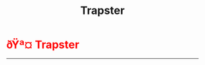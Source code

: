 ﻿---
lang: en-US
title: Trapster
prev: Sniper
next: Underdog
---
# <font color=red>ðŸª¤ <b>Trapster</b></font> <Badge text="Killing" type="tip" vertical="middle"/>
---



